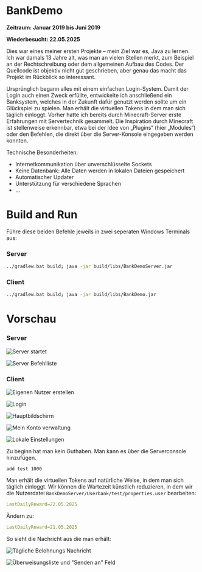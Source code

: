 # BankDemo

**Zeitraum: Januar 2019 bis Juni 2019**

**Wiederbesucht: 22.05.2025**

Dies war eines meiner ersten Projekte – mein Ziel war es, Java zu lernen.
Ich war damals 13 Jahre alt, was man an vielen Stellen merkt,
zum Beispiel an der Rechtschreibung oder dem allgemeinen Aufbau des Codes.
Der Quellcode ist objektiv nicht gut geschrieben,
aber genau das macht das Projekt im Rückblick so interessant.

Ursprünglich begann alles mit einem einfachen Login-System.
Damit der Login auch einen Zweck erfüllte, entwickelte ich anschließend ein Banksystem,
welches in der Zukunft dafür genutzt werden sollte um ein Glückspiel zu spielen.
Man erhält die virtuellen Tokens in dem man sich täglich einloggt.
Vorher hatte ich bereits durch Minecraft-Server erste Erfahrungen mit Servertechnik gesammelt.
Die Inspiration durch Minecraft ist stellenweise erkennbar,
etwa bei der Idee von „Plugins“ (hier „Modules“) oder den Befehlen,
die direkt über die Server-Konsole eingegeben werden konnten.

Technische Besonderheiten:

- Internetkommunikation über unverschlüsselte Sockets
- Keine Datenbank: Alle Daten werden in lokalen Dateien gespeichert
- Automatischer Updater
- Unterstützung für verschiedene Sprachen
- ...

# Build and Run

Führe diese beiden Befehle jeweils in zwei seperaten Windows Terminals aus:

### Server

```bash
../gradlew.bat build; java -jar build/libs/BankDemoServer.jar
```

### Client

```bash
../gradlew.bat build; java -jar build/libs/BankDemo.jar
```

# Vorschau

### Server

![Server startet](screenshots/server_startup.png)

![Server Befehlliste](screenshots/server_help.png)

### Client

![Eigenen Nutzer erstellen](screenshots/create_user.png)

![Login](screenshots/login.png)

![Hauptbildschirm](screenshots/home.png)

![Mein Konto verwaltung](screenshots/my_account.png)

![Lokale Einstellungen](screenshots/settings.png)

Zu beginn hat man kein Guthaben. Man kann es über die Serverconsole hinzufügen.

```
add test 1000
```

Man erhält die virtuellen Tokens auf natürliche Weise, in dem man sich täglich einloggt.
Wir können die Wartezeit künstlich reduzieren, in dem wir die Nutzerdatei
`BankDemoServer/Userbank/test/properties.user` bearbeiten:

```yml
LastDailyReward=22.05.2025
```

Ändern zu:

```yml
LastDailyReward=21.05.2025
```

So sieht die Nachricht aus die man erhält:

![Tägliche Belohnungs Nachricht](screenshots/daily_signin.png)

![Überweisungsliste und "Senden an" Feld](screenshots/balance.png)
